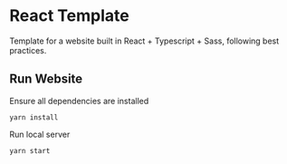# React Template
Template for a website built in React + Typescript + Sass, following best practices.

## Run Website
Ensure all dependencies are installed
```
yarn install
```

Run local server
```
yarn start
```
